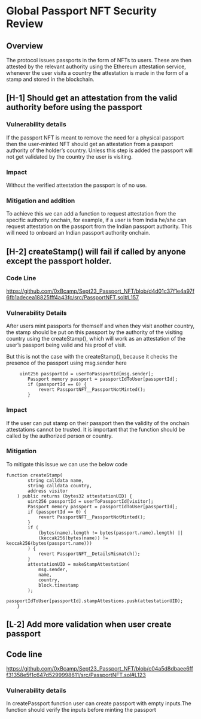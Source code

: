 # Global Passport NFT Security Review

## Overview

The protocol issues passports in the form of NFTs to users. These are then attested by the relevant authority using the Ethereum attestation service, whenever the user visits a country the attestation is made in the form of a stamp and stored in the blockchain.

## [H-1] Should get an attestation from the valid authority before using the passport

### Vulnerability details

If the passport NFT is meant to remove the need for a physical passport then the user-minted NFT should get an attestation from a passport authority of the holder’s country. Unless this step is added the passport will not get validated by the country the user is visiting.

### Impact

Without the verified attestation the passport is of no use.

### Mitigation and addition

To achieve this we can add a function to request attestation from the specific authority onchain, for example, if a user is from India he/she can request attestation on the passport from the Indian passport authority. This will need to onboard an Indian passport authority onchain.

## [H-2] createStamp() will fail if called by anyone except the passport holder.

### Code Line

https://github.com/0xBcamp/Sept23_Passport_NFT/blob/d4d01c37f1e4a97f6fb1adecea18825fff4a43fc/src/PassportNFT.sol#L157

### Vulnerability Details

After users mint passports for themself and when they visit another country, the stamp should be put on this passport by the authority of the visiting country using the createStamp(), which will work as an attestation of the user’s passport being valid and his proof of visit.

But this is not the case with the createStamp(), because it checks the presence of the passport using msg.sender here

```solidity
     uint256 passportId = userToPassportId[msg.sender];
        Passport memory passport = passportIdToUser[passportId];
        if (passportId == 0) {
            revert PassportNFT__PassportNotMinted();
        }
```

### Impact

If the user can put stamp on their passport then the validity of the onchain attestations cannot be trusted. It is important that the function should be called by the authorized person or country.

### Mitigation

To mitigate this issue we can use the below code

```solidity
function createStamp(
        string calldata name,
        string calldata country,
        address visitor
    ) public returns (bytes32 attestationUID) {
        uint256 passportId = userToPassportId[visitor];
        Passport memory passport = passportIdToUser[passportId];
        if (passportId == 0) {
            revert PassportNFT__PassportNotMinted();
        }
        if (
            (bytes(name).length != bytes(passport.name).length) ||
            (keccak256(bytes(name)) != keccak256(bytes(passport.name)))
        ) {
            revert PassportNFT__DetailsMismatch();
        }
        attestationUID = makeStampAttestation(
            msg.sender,
            name,
            country,
            block.timestamp
        );
        passportIdToUser[passportId].stampAttestions.push(attestationUID);
    }
```

## [L-2] Add more validation when user create passport

## Code line

https://github.com/0xBcamp/Sept23_Passport_NFT/blob/c04a5d8dbaee6fff31358e5f1c647d5299998611/src/PassportNFT.sol#L123

### Vulnerability details

In createPassport function user can create passport with empty inputs.The function should verify the inputs before minting the passport
